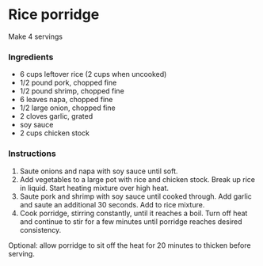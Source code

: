 # Rice porridge

Make 4 servings

### Ingredients

- 6 cups leftover rice (2 cups when uncooked)
- 1/2 pound pork, chopped fine
- 1/2 pound shrimp, chopped fine
- 6 leaves napa, chopped fine
- 1/2 large onion, chopped fine
- 2 cloves garlic, grated
- soy sauce
- 2 cups chicken stock

### Instructions

1. Saute onions and napa with soy sauce until soft.
2. Add vegetables to a large pot with rice and chicken stock. Break up rice in liquid. Start heating mixture over high heat.
3. Saute pork and shrimp with soy sauce until cooked through. Add garlic and saute an additional 30 seconds. Add to rice mixture.
4. Cook porridge, stirring constantly, until it reaches a boil. Turn off heat and continue to stir for a few minutes until porridge reaches desired consistency.

Optional: allow porridge to sit off the heat for 20 minutes to thicken before serving.
